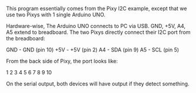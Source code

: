 This program essentially comes from the Pixy I2C example, except that we use two Pixys with 1 single Arduino UNO.

Hardware-wise, The Arduino UNO connects to PC via USB. GND, +5V, A4, A5 extend to breadboard. The two Pixys directly connect their I2C port from the breadboard:

GND - GND (pin 10)
+5V - +5V (pin 2)
A4 - SDA (pin 9)
A5 - SCL (pin 5)

From the back side of Pixy, the port looks like:

1  2
3  4
5  6
7  8
9 10

On the serial output, both devices will have output if they detect something.
